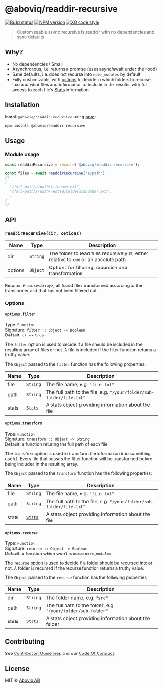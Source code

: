 # @aboviq/readdir-recursive

[![Build status][travis-image]][travis-url] [![NPM version][npm-image]][npm-url] [![XO code style][codestyle-image]][codestyle-url]

> Customizeable async recursive fs.readdir with no dependencies and sane defaults

## Why?

- No dependencies / Small
- Asynchronous, i.e. returns a promise (uses async/await under the hood)
- Sane defaults, i.e. does not recurse into `node_modules` by default
- Fully customizable, with [options](#options) to decide in which folders to recurse into and what files and information to include in the results, with full access to each file's [Stats][fs-stats] information

## Installation

Install `@aboviq/readdir-recursive` using [npm](https://www.npmjs.com/):

```bash
npm install @aboviq/readdir-recursive
```

## Usage

### Module usage

```javascript
const readdirRecursive = require('@aboviq/readdir-recursive');

const files = await readdirRecursive('a/path');
/*
[
  "/full-path/a/path/filename.ext",
  "/full-path/a/path/nested/folders/another.ext",
  ...
]
*/
```

## API

### `readdirRecursive(dir, options)`

| Name    | Type     | Description                                                                           |
| ------- | -------- | ------------------------------------------------------------------------------------- |
| dir     | `String` | The folder to read files recursively in, either relative to `cwd` or an absolute path |
| options | `Object` | Options for filtering, recursion and transformation                                   |

Returns: `Promise<Array>`, all found files transformed according to the transformer and that has not been filtered out

### Options

#### `options.filter`

Type: `Function`  
Signature: `filter :: Object -> Boolean`  
Default: `() => true`

The `filter` option is used to decide if a file should be included in the resulting array of files or not. A file is included if the filter function returns a truthy value.

The `Object` passed to the `filter` function has the following properties:

| Name  | Type                | Description                                                          |
| ----- | ------------------- | -------------------------------------------------------------------- |
| file  | `String`            | The file name, e.g. `"file.txt"`                                     |
| path  | `String`            | The full path to the file, e.g. `"/your/folder/sub-folder/file.txt"` |
| stats | [`Stats`][fs-stats] | A stats object providing information about the file                  |

#### `options.transform`

Type: `Function`  
Signature: `transform :: Object -> String`  
Default: a function returing the full path of each file

The `transform` option is used to transform file information into something useful. Every file that passes the filter function will be transformed before being included in the resulting array.

The `Object` passed to the `transform` function has the following properties:

| Name  | Type                | Description                                                          |
| ----- | ------------------- | -------------------------------------------------------------------- |
| file  | `String`            | The file name, e.g. `"file.txt"`                                     |
| path  | `String`            | The full path to the file, e.g. `"/your/folder/sub-folder/file.txt"` |
| stats | [`Stats`][fs-stats] | A stats object providing information about the file                  |

#### `options.recurse`

Type: `Function`  
Signature: `recurse :: Object -> Boolean`  
Default: a function which won't recurse `node_modules`

The `recurse` option is used to decide if a folder should be recursed into or not. A folder is recursed if the recurse function returns a truthy value.

The `Object` passed to the `recurse` function has the following properties:

| Name  | Type                | Description                                                   |
| ----- | ------------------- | ------------------------------------------------------------- |
| dir   | `String`            | The folder name, e.g. `"src"`                                 |
| path  | `String`            | The full path to the folder, e.g. `"/your/folder/sub-folder"` |
| stats | [`Stats`][fs-stats] | A stats object providing information about the folder         |

## Contributing

See [Contribution Guidelines](CONTRIBUTING.md) and our [Code Of Conduct](CODE_OF_CONDUCT.md).

## License

MIT © [Aboviq AB](https://www.aboviq.com/)

[npm-url]: https://npmjs.org/package/@aboviq/readdir-recursive
[npm-image]: https://badge.fury.io/js/@aboviq/readdir-recursive.svg
[travis-url]: https://travis-ci.org/aboviq/@aboviq/readdir-recursive
[travis-image]: https://travis-ci.org/aboviq/@aboviq/readdir-recursive.svg?branch=master
[codestyle-url]: https://github.com/xojs/xo
[codestyle-image]: https://img.shields.io/badge/code%20style-XO-5ed9c7.svg?style=flat
[fs-stats]: https://nodejs.org/docs/latest/api/fs.html#fs_class_fs_stats
